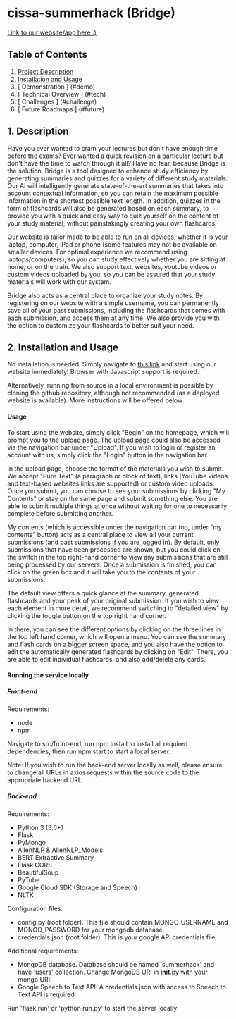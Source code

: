 # cissa-summerhack (Bridge)

[Link to our website/app here :)](http://194.193.55.245:3000/)

## Table of Contents

1. [ Project Description ](#desc)
2. [ Installation and Usage ](#usage)
3. [ Demonstration ] (#demo)
4. [ Technical Overview ] (#tech)
5. [ Challenges ] (#challenge)
6. [ Future Roadmaps ] (#future)

<a name="desc"></a>
## 1. Description

Have you ever wanted to cram your lectures but don't have enough time before the exams? Ever wanted a quick revision on a particular lecture but don't have the time to watch through it all? Have no fear, because Bridge is the solution. Bridge is a tool designed to enhance study efficiency by generating summaries and quizzes for a variety of different study materials. Our AI will intelligently generate state-of-the-art summaries that takes into account contextual information, so you can retain the maximum possible information in the shortest possible text length. In addition, quizzes in the form of flashcards will also be generated based on each summary, to provide you with a quick and easy way to quiz yourself on the content of your study material, without painstakingly creating your own flashcards.

Our website is tailor made to be able to run on all devices, whether it is your laptop, computer, iPad or phone (some features may not be available on smaller devices. For optimal experience we recommend using laptops/computers), so you can study effectively whether you are sitting at home, or on the train. We also support text, websites, youtube videos or custom videos uploaded by you, so you can be assured that your study materials will work with our system. 

Bridge also acts as a central place to organize your study notes. By registering on our website with a simple username, you can permanently save all of your past submissions, including the flashcards that comes with each submission, and access them at any time. We also provide you with the option to customize your flashcards to better suit your need.

<a name="usage"></a>
## 2. Installation and Usage

No installation is needed. Simply navigate to [this link](http://194.193.55.245:3000/) and start using our website immediately! Browser with Javascript support is required.

Alternatively, running from source in a local environment is possible by cloning the github repository, although not recommended (as a deployed website is available). More instructions will be offered below

#### Usage

To start using the website, simply click "Begin" on the homepage, which will prompt you to the upload page. The upload page could also be accessed via the navigation bar under "Upload". If you wish to login or register an account with us, simply click the "Login" button in the navigation bar.

In the upload page, choose the format of the materials you wish to submit. We accept "Pure Text" (a paragraph or block of text), links (YouTube videos and text-based websites links are supported) or custom video uploads. Once you submit, you can choose to see your submissions by clicking "My Contents" or stay on the same page and submit something else. You are able to submit multiple things at once without waiting for one to necessarily complete before submitting another. 

My contents (which is accessible under the navigation bar too, under "my contents" button) acts as a central place to view all your current submissions (and past submissions if you are logged in). By default, only submissions that have been processed are shown, but you could click on the switch in the top right-hand corner to view any submissions that are still being processed by our servers. Once a submission is finished, you can click on the green box and it will take you to the contents of your submissions.

The default view offers a quick glance at the summary, generated flashcards and your peak of your original submission. If you wish to view each element in more detail, we recommend switching to "detailed view" by clicking the toggle button on the top right hand corner. 

In there, you can see the different options by clicking on the three lines in the top left hand corner, which will open a menu. You can see the summary and flash cards on a bigger screen space, and you also have the option to edit the automatically generated flashcards by clicking on "Edit". There, you are able to edit individual flashcards, and also add/delete any cards.

#### Running the service locally

##### Front-end

Requirements:
- node
- npm

Navigate to src/front-end, run npm install to install all required dependencies, then run npm start to start a local server. 

Note: If you wish to run the back-end server locally as well, please ensure to change all URLs in axios requests within the source code to the appropriate backend URL.

##### Back-end

Requirements:
- Python 3 (3.6+)
- Flask
- PyMongo
- AllenNLP & AllenNLP_Models
- BERT Extractive Summary
- Flask CORS
- BeautifulSoup
- PyTube
- Google Cloud SDK (Storage and Speech)
- NLTK

Configuration files:
- config.py (root folder). This file should contain MONGO_USERNAME and MONGO_PASSWORD for your mongodb database.
- credentials.json (root folder). This is your google API credentials file.

Additional requirements:
- MongoDB database. Database should be named 'summerhack' and have 'users' collection. Change MongoDB URI in __init__.py with your mongo URI.
- Google Speech to Text API. A credentials.json with access to Speech to Text API is required.

Run 'flask run' or 'python run.py' to start the server locally

